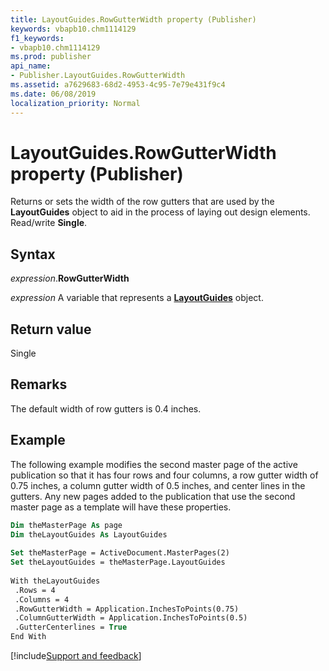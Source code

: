 ```yaml
---
title: LayoutGuides.RowGutterWidth property (Publisher)
keywords: vbapb10.chm1114129
f1_keywords:
- vbapb10.chm1114129
ms.prod: publisher
api_name:
- Publisher.LayoutGuides.RowGutterWidth
ms.assetid: a7629683-68d2-4953-4c95-7e79e431f9c4
ms.date: 06/08/2019
localization_priority: Normal
---
```



# LayoutGuides.RowGutterWidth property (Publisher)

Returns or sets the width of the row gutters that are used by the **LayoutGuides** object to aid in the process of laying out design elements. Read/write **Single**.


## Syntax

_expression_.**RowGutterWidth**

_expression_ A variable that represents a **[LayoutGuides](Publisher.LayoutGuides.md)** object.


## Return value

Single


## Remarks

The default width of row gutters is 0.4 inches.


## Example

The following example modifies the second master page of the active publication so that it has four rows and four columns, a row gutter width of 0.75 inches, a column gutter width of 0.5 inches, and center lines in the gutters. Any new pages added to the publication that use the second master page as a template will have these properties.

```vb
Dim theMasterPage As page 
Dim theLayoutGuides As LayoutGuides 
 
Set theMasterPage = ActiveDocument.MasterPages(2) 
Set theLayoutGuides = theMasterPage.LayoutGuides 
 
With theLayoutGuides 
 .Rows = 4 
 .Columns = 4 
 .RowGutterWidth = Application.InchesToPoints(0.75) 
 .ColumnGutterWidth = Application.InchesToPoints(0.5) 
 .GutterCenterlines = True 
End With
```

[!include[Support and feedback](~/includes/feedback-boilerplate.md)]